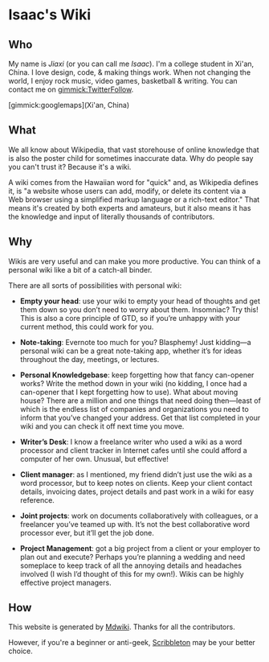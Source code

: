 # Isaac's Wiki

## Who
My name is _Jiaxi_ (or you can call me _Isaac_). I'm a college student in Xi'an, China. I love design, code, & making things work. When not changing the world, I enjoy rock music, video games, basketball & writing. You can contact me on [gimmick:TwitterFollow](@isaac_koo).

[gimmick:googlemaps](Xi'an, China)

## What

We all know about Wikipedia, that vast storehouse of online knowledge that is also the poster child for sometimes inaccurate data. Why do people say you can't trust it? Because it's a wiki.

A wiki comes from the Hawaiian word for "quick" and, as Wikipedia defines it, is "a website whose users can add, modify, or delete its content via a Web browser using a simplified markup language or a rich-text editor." That means it's created by both experts and amateurs, but it also means it has the knowledge and input of literally thousands of contributors.

## Why

Wikis are very useful and can make you more productive. You can think of a personal wiki like a bit of a catch-all binder.

There are all sorts of possibilities with personal wiki:

* **Empty your head**: use your wiki to empty your head of thoughts and get them down so you don’t need to worry about them. Insomniac? Try this! This is also a core principle of GTD, so if you’re unhappy with your current method, this could work for you.

* **Note-taking**: Evernote too much for you? Blasphemy! Just kidding—a personal wiki can be a great note-taking app, whether it’s for ideas throughout the day, meetings, or lectures.

* **Personal Knowledgebase**: keep forgetting how that fancy can-opener works? Write the method down in your wiki (no kidding, I once had a can-opener that I kept forgetting how to use). What about moving house? There are a million and one things that need doing then—least of which is the endless list of companies and organizations you need to inform that you’ve changed your address. Get that list completed in your wiki and you can check it off next time you move.

* **Writer’s Desk**: I know a freelance writer who used a wiki as a word processor and client tracker in Internet cafes until she could afford a computer of her own. Unusual, but effective!

* **Client manager**: as I mentioned, my friend didn’t just use the wiki as a word processor, but to keep notes on clients. Keep your client contact details, invoicing dates, project details and past work in a wiki for easy reference.

* **Joint projects**: work on documents collaboratively with colleagues, or a freelancer you’ve teamed up with. It’s not the best collaborative word processor ever, but it’ll get the job done.

* **Project Management**: got a big project from a client or your employer to plan out and execute? Perhaps you’re planning a wedding and need someplace to keep track of all the annoying details and headaches involved (I wish I’d thought of this for my own!). Wikis can be highly effective project managers.

## How

This website is generated by [Mdwiki](http://mdwiki.info). Thanks for all the contributors.

However, if you're a beginner or anti-geek, [Scribbleton](http://scribbleton.com) may be your better choice.
